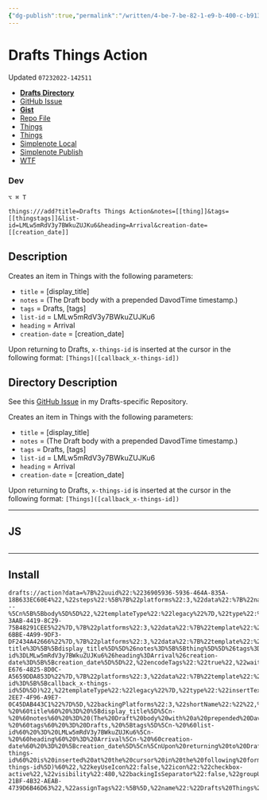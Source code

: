 ```yaml
---
{"dg-publish":true,"permalink":"/written/4-be-7-be-82-1-e9-b-400-c-b913-ad-6-ffad-4-f5-de-2/","dgHomeLink":true,"dgPassFrontmatter":false}
---
```


# Drafts Things Action
Updated `07232022-142511`

- [**Drafts Directory**](https://directory.getdrafts.com/a/2BJ)
- [GitHub Issue](https://github.com/extratone/drafts/issues/79)
- [**Gist**](https://gist.github.com/8e70d1c53bbf9daa5eb36e697bafa6ac)
- [Repo File](https://github.com/extratone/drafts/blob/main/actions/ActionsTemplate.md)
- [Things](things:///show?id=EaRLKrL8Yh99pMAmuw7dBj)
- [Things](things:///show?id=9uNT3LG88AwEVhR7hrXDyq)
- [Simplenote Local](simplenote://note/70f69966c6994b4f9464950d34a8fdb9)
- [Simplenote Publish](http://simp.ly/publish/FcZg5S)
- [WTF](https://davidblue.wtf/drafts/4BE7BE82-1E9B-400C-B913-AD6FFAD4F5DE.html)

<script src="https://gist.github.com/extratone/8e70d1c53bbf9daa5eb36e697bafa6ac.js"></script>

### Dev

`⌥ ⌘ T`

```
things:///add?title=Drafts Things Action&notes=[[thing]]&tags=[[thingstags]]&list-id=LMLw5mRdV3y7BWkuZUJKu6&heading=Arrival&creation-date=[[creation_date]]
```

## Description

Creates an item in Things with the following parameters:

- `title` = [display_title]
- `notes` = (The Draft body with a prepended DavodTime timestamp.)
- `tags` = Drafts, [tags]
- `list-id` = LMLw5mRdV3y7BWkuZUJKu6
- `heading` = Arrival
- `creation-date` = [creation_date]

Upon returning to Drafts, `x-things-id` is inserted at the cursor in the following format:
`[Things]([callback_x-things-id])`


## Directory Description

See this [GitHub Issue](https://github.com/extratone/drafts/issues/79) in my Drafts-specific Repository.

Creates an item in Things with the following parameters:

- `title` = [display_title]
- `notes` = (The Draft body with a prepended DavodTime timestamp.)
- `tags` = Drafts, [tags]
- `list-id` = LMLw5mRdV3y7BWkuZUJKu6
- `heading` = Arrival
- `creation-date` = [creation_date]

Upon returning to Drafts, `x-things-id` is inserted at the cursor in the following format:
`[Things]([callback_x-things-id])`

---

## JS

```js
```

---

## Install

```
drafts://action?data=%7B%22uuid%22:%2236905936-5936-464A-835A-18B633EC60E4%22,%22steps%22:%5B%7B%22platforms%22:3,%22data%22:%7B%22name%22:%22thing%22,%22template%22:%22%5B**%5B%5Bdisplay_title%5D%5D**%5D(%5B%5Bdraft_open_url%5D%5D)%5Cn---%5Cn%5B%5Bbody%5D%5D%22,%22templateType%22:%22legacy%22%7D,%22type%22:%22defineTemplateTag%22,%22isEnabled%22:true,%22uuid%22:%2291E885DA-3AAB-4419-8C29-75B48291CEE5%22%7D,%7B%22platforms%22:3,%22data%22:%7B%22template%22:%22Drafts,%20%5B%5Btags%5D%5D%22,%22name%22:%22thingstags%22,%22templateType%22:%22legacy%22%7D,%22type%22:%22defineTemplateTag%22,%22isEnabled%22:true,%22uuid%22:%229EE5B4A2-6BBE-4A99-9DF3-DF2434A42666%22%7D,%7B%22platforms%22:3,%22data%22:%7B%22template%22:%22things:%5C/%5C/%5C/add?title%3D%5B%5Bdisplay_title%5D%5D%26notes%3D%5B%5Bthing%5D%5D%26tags%3D%5B%5Bthingstags%5D%5D%26list-id%3DLMLw5mRdV3y7BWkuZUJKu6%26heading%3DArrival%26creation-date%3D%5B%5Bcreation_date%5D%5D%22,%22encodeTags%22:%22true%22,%22waitForResponse%22:%22true%22%7D,%22type%22:%22callbackUrl%22,%22isEnabled%22:true,%22uuid%22:%22A48F176F-E676-4825-8D0C-A5659DDA853D%22%7D,%7B%22platforms%22:3,%22data%22:%7B%22template%22:%22%5BThings%5D(things:%5C/%5C/%5C/show?id%3D%5B%5Bcallback_x-things-id%5D%5D)%22,%22templateType%22:%22legacy%22%7D,%22type%22:%22insertText%22,%22isEnabled%22:true,%22uuid%22:%227E0C5BF0-2EE7-4F96-A9E7-0C45DAB443C1%22%7D%5D,%22backingPlatforms%22:3,%22shortName%22:%22%22,%22shouldConfirm%22:false,%22disposition%22:0,%22keyCommand%22:%7B%22optionKey%22:true,%22input%22:%22T%22,%22controlKey%22:false,%22commandKey%22:true,%22type%22:%22action%22,%22discoverabilityTitle%22:%22Drafts%20Things%22,%22shiftKey%22:false%7D,%22logLevel%22:2,%22groupDisposition%22:0,%22notificationType%22:2,%22tintColor%22:%22blue%22,%22actionDescription%22:%22Creates%20an%20item%20in%20Things%20with%20the%20following%20parameters:%5Cn%5Cn-%20%60title%60%20%3D%20%5Bdisplay_title%5D%5Cn-%20%60notes%60%20%3D%20(The%20Draft%20body%20with%20a%20prepended%20DavodTime%20timestamp.)%5Cn-%20%60tags%60%20%3D%20Drafts,%20%5Btags%5D%5Cn-%20%60list-id%60%20%3D%20LMLw5mRdV3y7BWkuZUJKu6%5Cn-%20%60heading%60%20%3D%20Arrival%5Cn-%20%60creation-date%60%20%3D%20%5Bcreation_date%5D%5Cn%5CnUpon%20returning%20to%20Drafts,%20%60x-things-id%60%20is%20inserted%20at%20the%20cursor%20in%20the%20following%20format:%5Cn%60%5BThings%5D(%5Bcallback_x-things-id%5D)%60%22,%22keyUseIcon%22:false,%22icon%22:%22checkbox-active%22,%22visibility%22:480,%22backingIsSeparator%22:false,%22groupUUID%22:%22C6035177-21BF-4B32-AEAB-4739D6B46D63%22,%22assignTags%22:%5B%5D,%22name%22:%22Drafts%20Things%22%7D
```